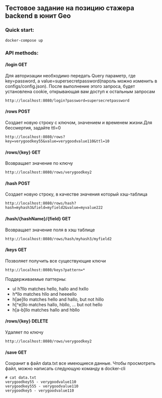 ## Тестовое задание на позицию стажера backend в юнит Geo
### Quick start:
    docker-compose up   
### API methods:  
#### /login GET
Для авторизации необходимо передать Query параметр, где key=password, а
value=supersecretpassword(пароль можно изменить в configs/config.json).
После выполнение этого запроса, будет установлена cookie, открывающая вам
доступ к остальным запросам
   
    http://localhost:8080/login?password=supersecretpassword
    
#### /rows POST
Создает новую строку с ключом, значением и временем жизни.Для бессмертия,
задайте ttl=0

    http://localhost:8080/rows?key=verygoodkey55&value=verygoodvalue110&ttl=10

#### /rows/{key} GET
Возвращает значение по ключу

    http://localhost:8080/rows/verygoodkey2
    
#### /hash POST
Создает новую строку, в качестве значения который хэш-таблица

    http://localhost:8080/rows/hash?hash=myhash3&field=myfield2&value=myvalue222

#### /hash/{hashName}/{field} GET
Возвращает значение поля в хэш таблице

    http://localhost:8080/rows/hash/myhash3/myfield2

#### /keys GET
Позволяет получить все существующие ключи

    http://localhost:8080/keys?pattern=*
    
Поддерживаемые паттерны:
+ ul  h?llo matches hello, hallo and hxllo
+ h*llo matches hllo and heeeello
+ h[ae]llo matches hello and hallo, but not hillo
+ h[^e]llo matches hallo, hbllo, ... but not hello
+ h[a-b]llo matches hallo and hbllo

#### /rows/{key} DELETE
Удаляет по ключу

    http://localhost:8080/rows/verygoodkey2

#### /save GET
Сохранит в файл data.txt все имеющиеся данные. Чтобы просмотреть файл, можно
написать следующую команду в docker-cli

    # cat data.txt
    verygoodkey55 - verygoodvalue110
    verygoodkey555 - verygoodvalue110
    verygoodkey5 - verygoodvalue110
    
